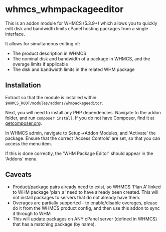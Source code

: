 # whmcs_whmpackageeditor

This is an addon module for WHMCS (5.3.9+) which allows you to quickly edit disk and bandwidth limits cPanel hosting packages from a single interface.

It allows for simultaneous editing of:

* The product description in WHMCS
* The nominal disk and bandwidth of a package in WHMCS, and the overage limits if applicable
* The disk and bandwidth limits in the related WHM package

## Installation

Extract so that the module is installed within `$WHMCS_ROOT/modules/addons/whmpackageeditor`.

Next, you will need to install any PHP dependencies. Navigate to the addon folder, and run `composer install`. If you do not have Composer, find it at [getcomposer.org](https://getcomposer.org).

In WHMCS admin, navigate to Setup->Addon Modules, and 'Activate' the package. Ensure that the correct 'Access Controls' are set, so that you can access the menu item.

If this is done correctly, the 'WHM Package Editor' should appear in the 'Addons' menu.

## Caveats

* Product/package pairs already need to exist, so WHMCS 'Plan A' linked to WHM package 'plan_a' need to have already been created. This will not install packages to servers that do not already have them.
* Overages are partially supported - to enable/disable overages, please do it from the WHMCS product config, and then use this addon to sync it through to WHM
* This will update packages on ANY cPanel server (defined in WHMCS) that has a matching package (by name).
